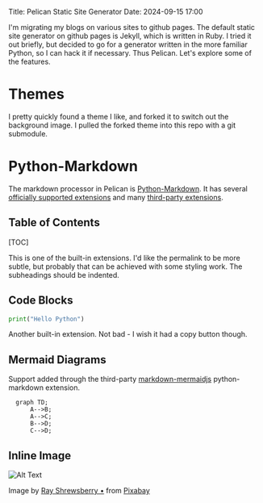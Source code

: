 Title: Pelican Static Site Generator
Date: 2024-09-15 17:00

I'm migrating my blogs on various sites to github pages. The default static site generator on github pages is Jekyll, which is written in Ruby.  I tried it out briefly, but decided to go for a generator written in the more familiar Python, so I can hack it if necessary.  Thus Pelican.  Let's explore some of the features.

# Themes
I pretty quickly found a theme I like, and forked it to switch out the background image.  I pulled the forked theme into this repo with a git submodule.

# Python-Markdown
The markdown processor in Pelican is [Python-Markdown](https://python-markdown.github.io/).  It has several [officially supported extensions](https://python-markdown.github.io/extensions/#officially-supported-extensions0) and many [third-party extensions](https://github.com/Python-Markdown/markdown/wiki/Third-Party-Extensions).

## Table of Contents
[TOC]

This is one of the built-in extensions.  I'd like the permalink to be more subtle, but probably that can be achieved with some styling work.  The subheadings should be indented.

## Code Blocks
```python
print("Hello Python")
```

Another built-in extension.  Not bad - I wish it had a copy button though.

## Mermaid Diagrams
Support added through the third-party [markdown-mermaidjs](https://github.com/Lee-W/markdown-mermaidjs) python-markdown extension.

```mermaid
  graph TD;
      A-->B;
      A-->C;
      B-->D;
      C-->D;
```

## Inline Image
![Alt Text]({static}/images/bluebonnet-7837830_300.jpg "Bluebonnet")

Image by <a href="https://pixabay.com/users/ray_shrewsberry-7673058/?utm_source=link-attribution&utm_medium=referral&utm_campaign=image&utm_content=7837830">Ray Shrewsberry •</a> from <a href="https://pixabay.com//?utm_source=link-attribution&utm_medium=referral&utm_campaign=image&utm_content=7837830">Pixabay</a>